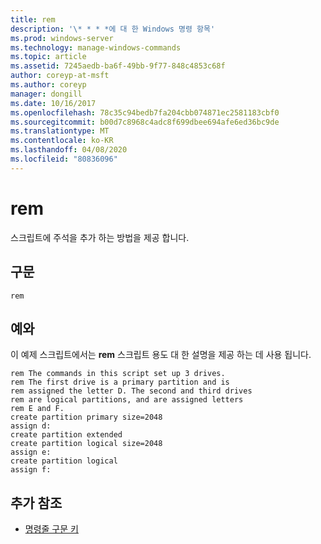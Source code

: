 ```yaml
---
title: rem
description: '\* * * *에 대 한 Windows 명령 항목'
ms.prod: windows-server
ms.technology: manage-windows-commands
ms.topic: article
ms.assetid: 7245aedb-ba6f-49bb-9f77-848c4853c68f
author: coreyp-at-msft
ms.author: coreyp
manager: dongill
ms.date: 10/16/2017
ms.openlocfilehash: 78c35c94bedb7fa204cbb074871ec2581183cbf0
ms.sourcegitcommit: b00d7c8968c4adc8f699dbee694afe6ed36bc9de
ms.translationtype: MT
ms.contentlocale: ko-KR
ms.lasthandoff: 04/08/2020
ms.locfileid: "80836096"
---
```

# <a name="rem"></a>rem



스크립트에 주석을 추가 하는 방법을 제공 합니다.

## <a name="syntax"></a>구문

```
rem
```

## <a name="examples"></a><a name=BKMK_examples></a>예와

이 예제 스크립트에서는 **rem** 스크립트 용도 대 한 설명을 제공 하는 데 사용 됩니다.
```
rem The commands in this script set up 3 drives.
rem The first drive is a primary partition and is
rem assigned the letter D. The second and third drives
rem are logical partitions, and are assigned letters
rem E and F.
create partition primary size=2048
assign d:
create partition extended
create partition logical size=2048
assign e:
create partition logical
assign f:
```

## <a name="additional-references"></a>추가 참조

- [명령줄 구문 키](command-line-syntax-key.md)

